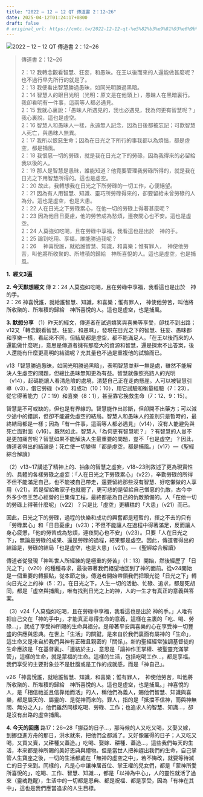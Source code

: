 ```yaml
---
title: "2022 – 12 – 12 QT 傳道書 2：12~26"
date: 2025-04-12T01:24:17+0800
draft: false
# original_url: https://cmtc.tw/2022-12-12-qt-%e5%82%b3%e9%81%93%e6%9b%b8-2%ef%bc%9a1226
---
```


![2022 – 12 – 12 QT 傳道書 2：12\~26](/images/qt.jpg  "2022 – 12 – 12 QT 傳道書 2：12\~26")

> 傳道書 2：12\~26
>
> 2：12 我轉念觀看智慧、狂妄，和愚昧。在王以後而來的人還能做甚麼呢？也不過行早先所行的就是了。  
> 2：13 我便看出智慧勝過愚昧，如同光明勝過黑暗。  
> 2：14 智慧人的眼目光明（光明：原文是在他頭上），愚昧人在黑暗裏行。我卻看明有一件事，這兩等人都必遇見。  
> 2：15 我就心裏說：「愚昧人所遇見的，我也必遇見，我為何更有智慧呢？」我心裏說，這也是虛空。  
> 2：16 智慧人和愚昧人一樣，永遠無人記念，因為日後都被忘記；可歎智慧人死亡，與愚昧人無異。  
> 2：17 我所以恨惡生命；因為在日光之下所行的事我都以為煩惱，都是虛空，都是捕風。  
> 2：18 我恨惡一切的勞碌，就是我在日光之下的勞碌，因為我得來的必留給我以後的人。  
> 2：19 那人是智慧是愚昧，誰能知道？他竟要管理我勞碌所得的，就是我在日光之下用智慧所得的。這也是虛空。  
> 2：20 故此，我轉想我在日光之下所勞碌的一切工作，心便絕望。  
> 2：21 因為有人用智慧、知識、靈巧所勞碌得來的，卻要留給未曾勞碌的人為分。這也是虛空，也是大患。  
> 2：22 人在日光之下勞碌累心，在他一切的勞碌上得著甚麼呢？  
> 2：23 因為他日日憂慮，他的勞苦成為愁煩，連夜間心也不安。這也是虛空。  
> 2：24 人莫強如吃喝，且在勞碌中享福，我看這也是出於　神的手。  
> 2：25 論到吃用、享福，誰能勝過我呢？  
> 2：26 　神喜悅誰，就給誰智慧、知識，和喜樂；惟有罪人，　神使他勞苦，叫他將所收聚的、所堆積的歸給　神所喜悅的人。這也是虛空，也是捕風。

**1.  經文3遍**

**2. 今天默想經文**
傳 2：24 人莫強如吃喝，且在勞碌中享福，我看這也是出於　神的手。  
2：26 神喜悅誰，就給誰智慧、知識，和喜樂；惟有罪人， 神使他勞苦，叫他將所收聚的、所堆積的歸給　神所喜悅的人。這也是虛空，也是捕風。

**3. 默想分享**
（1）昨天的經文，傳道者在試過嬉笑與喜樂等享受，卻找不到出路；v12又「轉念觀看智慧、狂妄，和愚昧」，發現在日光之下的智慧、狂妄、愚昧都和享樂一樣，看起來不同，但結局都是虛空，都不能滿足人。「在王以後而來的人還能做什麼呢」，意思是傳道者擁有那麼大的資源和智慧，還是探索不出答案，後人還能有什麼更高明的結論呢？充其量也不過是重複他的試驗而已。

v13「智慧勝過愚昧，如同光明勝過黑暗」，表明智慧並非一無是處，雖然不能解決人生虛空的問題，但總比愚昧無知更為有益。智慧就像照亮路人的光明（v14），起碼能讓人看清危險的處境，清楚自己正在走向懸崖。人可以被智慧引導（v3），借它勞碌（v21）和成功（10：10），用它試驗和衡量經驗（7：23），從它得著能力（7：19）和喜樂（8：1），甚至靠它挽救生命（7：12、9：15）。

智慧是不可或缺的，但也是有界線的。智慧能作出診斷，但卻開不出藥方；可以減少途中的錯誤，但卻不能避免虛空的結局。智慧人和愚昧人的差別只是暫時的，最終結局都是一樣；因為「有一件事，這兩等人都必遇見」（v14），沒有人能避免與死亡面對面（v16）。既然如此，智慧人「為何更有智慧呢？」？有智慧的人豈不是更加痛苦呢？智慧如果不能解決人生最重要的問題，豈不「也是虛空」？因此，傳道者得出的結論是：死亡使一切變得「都是虛空，都是捕風。」（v17）—《聖經綜合解讀》

（2）v13\~17講述了精神上的、抽象的智慧之虛妄，v18\~23則敘述了更為現實性的、具體的各樣勞碌之虛妄：「人在日光之下勞碌累心」（v22），辛勤勞碌的所得不但不能滿足自己，也不能被自己帶走，還要留給那些沒有智慧、好吃懶做的人享用（v21）。若是留給敗家子也就罷了，更可悲的是留給自己憎惡的仇敵，古今中外多少帝王苦心經營的巨集偉工程，最終都是為自己的仇敵預備的。人「在他一切的勞碌上得著什麼呢」（v22）？只是比「虛空」更糟糕的「大患」（v21）而已。

因此，日光之下的勞碌，過程的快樂和成功的興奮都是短暫的，揮之不去的只有「勞碌累心」和「日日憂慮」（v23）；不但不能讓人在過程中得著滿足，反而讓人身心疲憊，「他的勞苦成為愁煩，連夜間心也不安」（v23）。只要「人在日光之下」，無論是勞碌的成果、還是勞碌的過程，結果都是虛空。因此，傳道者得出的結論是，勞碌的結局「也是虛空，也是大患」（v21）。—《聖經綜合解讀》

傳道者從發現「神叫世人所經練的是極重的勞苦」（1：13）開始，然後經歷了「日光之下」（v20）的種種尋求，最後帶著我們絕望地回到了神的面前。從v24開始是一個重要的轉捩點，從本節之後，傳道者開始帶領我們把眼光從「日光之下」轉向日光之上的神（5：2）。在日光之下，人生一切的活動、忙碌、追求，都是死胡同，都是「虛空與捕風」，唯有找到日光之上的神，人的一生才有真正的意義與答案。

（3）v24「人莫強如吃喝，且在勞碌中享福，我看這也是出於 神的手。」人唯有把自己交在「神的手中」，才能真正尋得生命的意義，這樣在主裏的「吃、喝、勞碌…」，就成了享受神所賜的生命與福分。是帶著平安與喜樂的心在享受神一切豐盛的供應與恩典。在世上「生活」的關鍵，是來自於我們裏面有屬神的「生命」，這生命又是來自於我們與神有正確且親密的「關係」。新約聖經經常強調基督徒的生命應該是「在基督裏」、「連結於主」、意思是「讓神作王掌權、被聖靈充滿掌管」，這樣的生命，就是蒙福的生命。這樣的生活，包括吃喝工作…，都是享福。我們享受的主要對象並不是肚腹或是工作的成就感，而是「神自己」。

v26「神喜悅誰，就給誰智慧、知識，和喜樂；惟有罪人，　神使他勞苦，叫他將所收聚的、所堆積的歸給　神所喜悅的人。這也是虛空，也是捕風。」神喜悅的人，是「相信祂並且信靠祂而活」的人，稱他們為義人，賜他們智慧、知識與喜樂，都是屬天的、屬靈的、是從神而來的。罪人，指的是「抵擋不信神，而與神無關、無分之人」，他們雖然同樣吃喝、勞碌、工作；也追求人的智慧、知識…，卻是沒有出路的虛空捕風。

**4. 今天的回應**
路17：26\~28「挪亞的日子…，那時候的人又吃又喝，又娶又嫁，到挪亞進方舟的那日，洪水就來，把他們全都滅了。又好像羅得的日子；人又吃又喝，又買又賣，又耕種又蓋造。」吃喝、娶嫁、耕種、蓋造…，這些我們每天的生活，本來都是神所賜的美好恩典與禮物。但是當世人把神趕出我們的生命，自己掌管人生寶座之後，一切的生活都處在「無神的虛空之中」，若不悔改，就要等待滅亡的日子來到。同樣的，凡是心中讓神居首位、掌王權的兒女們，都是「蒙神所愛所喜悅的」，吃喝、工作、智慧、知識…，都是「以神為中心」，人的靈性就活了過來（靈魂甦醒），生活中的一切都是恩典、都是祝福、都是享受，因為「有神在其中」，這也是我們應當追求的人生目標。
